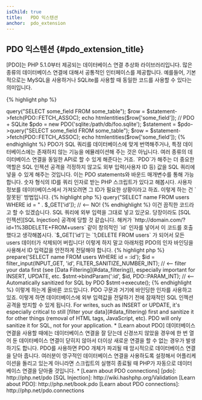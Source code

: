 ```yaml
---
isChild: true
title:   PDO 익스텐션
anchor:  pdo_extension
---
```


## PDO 익스텐션 {#pdo_extension_title}

[PDO]는 PHP 5.1.0부터 제공되는 데이터베이스 연결 추상화 라이브러리입니다. 많은 종류의 데이터베이스 연결에 대해서
공통적인 인터페이스를 제공합니다. 예를들어, 기본적으로는 MySQL을 사용하거나 SQLite를 사용할 때 동일한 코드를 사용할 수
있다는 의미입니다.

{% highlight php %}
<?php
// PDO + MySQL
$pdo = new PDO('mysql:host=example.com;dbname=database', 'user', 'password');
$statement = $pdo->query("SELECT some_field FROM some_table");
$row = $statement->fetch(PDO::FETCH_ASSOC);
echo htmlentities($row['some_field']);

// PDO + SQLite
$pdo = new PDO('sqlite:/path/db/foo.sqlite');
$statement = $pdo->query("SELECT some_field FROM some_table");
$row = $statement->fetch(PDO::FETCH_ASSOC);
echo htmlentities($row['some_field']);
{% endhighlight %}

PDO가 SQL 쿼리를 데이터베이스에 맞게 번역해주거나, 특정 데이터베이스에는 존재하지 않는 기능을 에뮬레이션해 주는 것은
아닙니다. 여러 종류의 데이터베이스 연결을 동일한 API로 할 수 있게 해준다는 거죠.

`PDO`가 해주는 더 중요한 역할은 SQL 인젝션 공격을 걱정하지 않고도 외부 입력(사용자 ID 등) 값을 SQL 쿼리에 넣을 수 있게
해주는 것입니다. 이는 PDO statements와 바운드 매개변수를 통해 가능합니다.

숫자 형식의 ID를 쿼리 인자로 받는 PHP 스크립트가 있다고 해봅시다. 사용자 정보를 데이터베이스에서 가져오려면 그 ID가
필요한 상황이라고 하죠. 이렇게 하는 건 `잘못된` 방법입니다.

{% highlight php %}
<?php
$pdo = new PDO('sqlite:/path/db/users.db');
$pdo->query("SELECT name FROM users WHERE id = " . $_GET['id']); // <-- NO!
{% endhighlight %}

이건 끔직한 코드라고 할 수 있겠습니다. SQL 쿼리에 외부 입력을 그대로 넣고 있군요. 당장이라도
[SQL 인젝션][SQL Injection] 공격에 당할 것 같습니다. 해커가 `http://domain.com/?id=1%3BDELETE+FROM+users` 같이
창의적인 `id` 인자를 넣어서 이 코드를 호출했다고 생각해봅시다. `$_GET['id']`는 `1;DELETE FROM users` 가 되어서 모든
users 데이터가 삭제되어 버립니다! 이렇게 하지 말고 아래처럼 PDO의 인자 바인딩을 사용해서 ID 입력값을 안전하게 전달해야
합니다.

{% highlight php %}
<?php
$pdo = new PDO('sqlite:/path/db/users.db');
$stmt = $pdo->prepare('SELECT name FROM users WHERE id = :id');
$id = filter_input(INPUT_GET, 'id', FILTER_SANITIZE_NUMBER_INT); // <-- filter your data first (see [Data Filtering](#data_filtering)), especially important for INSERT, UPDATE, etc.
$stmt->bindParam(':id', $id, PDO::PARAM_INT); // <-- Automatically sanitized for SQL by PDO
$stmt->execute();
{% endhighlight %}

이렇게 하는게 올바른 코드입니다. PDO 구문과 거기에 바인딩한 인자를 사용하고 있죠. 이렇게 하면 데이터베이스에 외부
입력값을 전달하기 전에 잠재적인 SQL 인젝션 공격을 방지할 수 있게 됩니다.

For writes, such as INSERT or UPDATE, it's especially critical to still [filter your data](#data_filtering) first and sanitize it for other things (removal of HTML tags, JavaScript, etc).  PDO will only sanitize it for SQL, not for your application.

* [Learn about PDO]

데이터베이스 연결을 사용할 때에는 데이터베이스 연결을 잘 닫는데 신경쓰지 않았을 경우에 한 번 열어 둔 데이터베이스
연결이 닫히지 않아서 더이상 새로운 연결을 할 수 없는 경우가 발생하기도 합니다. PDO를 사용하면 PDO 개체가 파괴될 때
암시적으로 데이터베이스 연결을 닫아 줍니다. 여러분이 영구적인 데이터베이스 연결을 사용하도록 설정해서 어플리케이션을
돌리고 있는게 아니라면 스크립트의 실행히 종료될 때 PHP가 자동으로 데이터베이스 연결을 닫아줄 것입니다.

* [Learn about PDO connections]


[pdo]: http://php.net/pdo
[SQL Injection]: http://wiki.hashphp.org/Validation
[Learn about PDO]: http://php.net/book.pdo
[Learn about PDO connections]: http://php.net/pdo.connections
